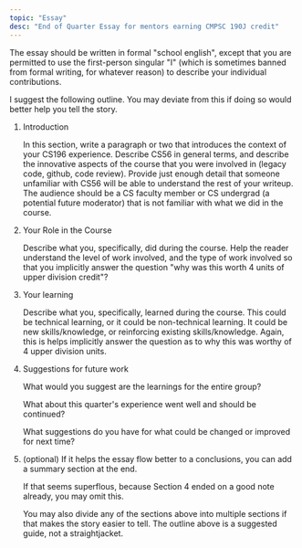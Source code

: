 ```yaml
---
topic: "Essay"
desc: "End of Quarter Essay for mentors earning CMPSC 190J credit"
---
```



The essay should be written in formal "school english", except that you are permitted to use the first-person singular "I" (which is sometimes banned from formal writing, for whatever reason) to describe your
individual contributions.

I suggest the following outline.   You may deviate from this if doing so would better help you tell the story.

1. Introduction

    In this section, write a paragraph or two that introduces the context of your CS196 experience.   Describe CS56 in general terms, and describe the innovative aspects of the course that you were involved in (legacy code, github, code review).   Provide just enough detail
    that someone unfamiliar with CS56 will be able to understand the rest of your writeup.   The audience should be a CS faculty member or CS undergrad (a potential future moderator) that is not familiar with what we did in the course.

2.  Your Role in the Course

    Describe what you, specifically, did during the course.      Help the reader understand the level of work involved, and the type of work involved so that you implicitly answer the question "why was this worth 4 units of upper division credit"?

3.  Your learning

    Describe what you, specifically, learned during the course.   This could be technical learning, or it could be non-technical learning.   It could be new skills/knowledge, or reinforcing existing skills/knowledge.   Again, this is helps implicitly answer the question
    as to why this was worthy of 4 upper division units.

4.  Suggestions for future work

    What would you suggest are the learnings for the entire group?

    What about this quarter's experience went well and should be continued?

    What suggestions do you have for what could be changed or improved for next time?

5. (optional) If it helps the essay flow better to a conclusions, you can add a summary section at the end.   

    If that seems superflous, because Section 4 ended on a good note already, you may omit this.

    You may also divide any of the sections above into multiple sections if that makes the story easier to tell.    The outline above is a suggested guide, not a straightjacket.

